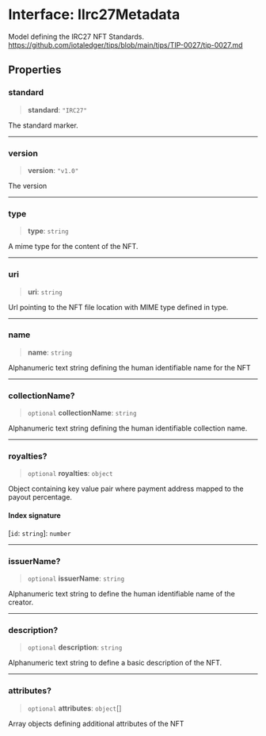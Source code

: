 # Interface: IIrc27Metadata

Model defining the IRC27 NFT Standards.
https://github.com/iotaledger/tips/blob/main/tips/TIP-0027/tip-0027.md

## Properties

### standard

> **standard**: `"IRC27"`

The standard marker.

***

### version

> **version**: `"v1.0"`

The version

***

### type

> **type**: `string`

A mime type for the content of the NFT.

***

### uri

> **uri**: `string`

Url pointing to the NFT file location with MIME type defined in type.

***

### name

> **name**: `string`

Alphanumeric text string defining the human identifiable name for the NFT

***

### collectionName?

> `optional` **collectionName**: `string`

Alphanumeric text string defining the human identifiable collection name.

***

### royalties?

> `optional` **royalties**: `object`

Object containing key value pair where payment address mapped to the payout percentage.

#### Index signature

 \[`id`: `string`\]: `number`

***

### issuerName?

> `optional` **issuerName**: `string`

Alphanumeric text string to define the human identifiable name of the creator.

***

### description?

> `optional` **description**: `string`

Alphanumeric text string to define a basic description of the NFT.

***

### attributes?

> `optional` **attributes**: `object`[]

Array objects defining additional attributes of the NFT
